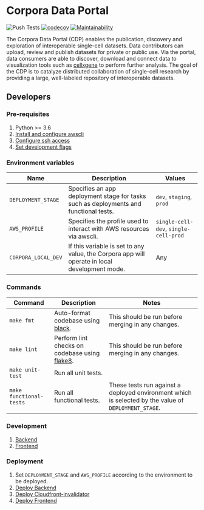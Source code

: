 # Corpora Data Portal
![Push Tests](https://github.com/chanzuckerberg/corpora-data-portal/workflows/Push%20Tests/badge.svg)
[![codecov](https://codecov.io/gh/chanzuckerberg/corpora-data-portal/branch/main/graph/badge.svg)](https://codecov.io/gh/chanzuckerberg/corpora-data-portal)
[![Maintainability](https://api.codeclimate.com/v1/badges/9416c313de4d0457a5cc/maintainability)](https://codeclimate.com/github/chanzuckerberg/corpora-data-portal/maintainability)

The Corpora Data Portal (CDP) enables the publication, discovery and exploration of interoperable
single-cell datasets. Data contributors can upload, review and publish datasets for private or
public use. Via the portal, data consumers are able to discover, download and connect data to visualization tools
such as [cellxgene](https://chanzuckerberg.github.io/cellxgene/posts/cellxgene_cziscience_com) to perform further
analysis. The goal of the CDP is to catalyze distributed collaboration of single-cell research by providing a large,
well-labeled repository of interoperable datasets.

## Developers

### Pre-requisites
1. Python >= 3.6
1. [Install and configure awscli](docs/awscli.md)
1. [Configure ssh access](https://github.com/chanzuckerberg/single-cell-infra#ssh)
1. [Set development flags](docs/dev_flags.md)

### Environment variables
| Name | Description | Values |
|------|-------------|--------|
|`DEPLOYMENT_STAGE`|Specifies an app deployment stage for tasks such as deployments and functional tests.|`dev`, `staging`, `prod`|
|`AWS_PROFILE`|Specifies the profile used to interact with AWS resources via awscli.|`single-cell-dev`, `single-cell-prod`|
|`CORPORA_LOCAL_DEV`|If this variable is set to any value, the Corpora app will operate in local development mode.|Any|

### Commands
| Command | Description | Notes |
|---------|-------------|-------|
|`make fmt`|Auto-format codebase using [black](https://pypi.org/project/black/).|This should be run before merging in any changes.|
|`make lint`|Perform lint checks on codebase using [flake8](https://flake8.pycqa.org/en/latest/).|This should be run before merging in any changes.|
|`make unit-test`|Run all unit tests.||
|`make functional-tests`|Run all functional tests.|These tests run against a deployed environment which is selected by the value of `DEPLOYMENT_STAGE`.|

### Development
1. [Backend](backend/chalice/api_server/README.md#Development)
1. [Frontend](frontend/README.md#Development)

### Deployment
1. Set `DEPLOYMENT_STAGE` and `AWS_PROFILE` according to the environment to be deployed.
1. [Deploy Backend](backend/chalice/api_server/README.md#Deploy)
1. [Deploy Cloudfront-invalidator](backend/chalice/cloudfront_invalidator/README.md#Deploy)
1. [Deploy Frontend](frontend/README.md#Deployment)

